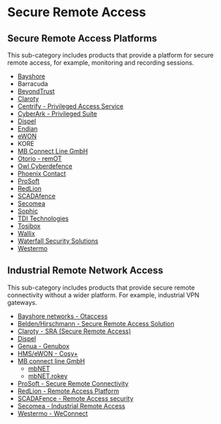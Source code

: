 # Secure Remote Access

## Secure Remote Access Platforms
This sub-category includes products that provide a platform for secure remote access, for example, monitoring and recording sessions.
* [Bayshore](https://www.bayshorenetworks.com)
* Barracuda
* [BeyondTrust](https://www.beyondtrust.com/remote-access)
* [Claroty](https://www.claroty.com/)
* [Centrify - Privileged Access Service](https://docs.centrify.com/Content/02-centrify-sidenav/icon-pp/PAS-top-page.htm)
* [CyberArk - Privileged Suite](https://www.cyberark.com/products/privileged-access-manager/)
* [Dispel](https://dispel.io/)
* [Endian](https://www.endian.com/)
* [eWON](https://www.ewon.biz/)
* KORE
* [MB Connect Line GmbH](https://mbconnectline.com/)
* [Otorio - remOT](https://www.otorio.com/resources/pb-ram2-remot/)
* [Owl Cyberdefence](https://owlcyberdefense.com/)
* [Phoenix Contact](https://www.phoenixcontact.com/)
* [ProSoft](https://www.prosoft-technology.com/)
* [RedLion](https://www.redlion.net/)
* [SCADAfence](https://www.scadafence.com/)
* [Secomea](https://www.secomea.com/)
* [Sophic](https://www.iecyber.co.il)
* [TDI Technologies](https://www.tditechnologies.com/)
* [Tosibox](https://www.tosibox.com/)
* [Wallix](https://www.wallix.com/)
* [Waterfall Security Solutions](https://waterfall-security.com/)
* [Westermo](https://www.westermo.com/solutions/weconnect)


## Industrial Remote Network Access 
This sub-category includes products that provide secure remote connectivity without a wider platform. For example, industrial VPN gateways.

* [Bayshore networks - Otaccess](https://bayshorenetworks.com/products/otaccess/)
* [Belden/Hirschmann - Secure Remote Access Solution](https://hirschmann.com/en/Hirschmann_Produkte/Hirschmann-News/Secure_Remote_Access_Solution/index.phtml)
* [Claroty - SRA (Secure Remote Access)](https://claroty.com/secure-remote-access/)
* [Dispel](https://dispel.io/)
* [Genua - Genubox](https://www.genua.de/en/it-security-solutions/remote-service-appliance-genubox)
* [HMS/eWON - Cosy+](https://www.ewon.biz/products/cosy)
* [MB connect line GmbH](https://www.mbconnectline.com/en/)
     * [mbNET](https://mbconnectline.com/mbnet/)
     * [mbNET.rokey](https://mbconnectline.com/mbnet-rokey/)
* [ProSoft - Secure Remote Connectivity](https://www.prosoft-technology.com/Landing-Pages/Secure_Remote_Connectivity)
* [RedLion - Remote Access Platform](https://www.redlion.net/portfolio/secure-remote-access-platform)
* [SCADAFence - Remote Access security](https://www.scadafence.com/scadafence-remote-access-security)
* [Secomea - Industrial Remote Access](https://www.secomea.com/the-remote-maintenance-solution/)
* [Westermo - WeConnect](https://www.westermo.com/solutions/weconnect)
